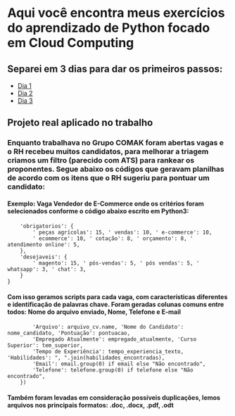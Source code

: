 # Aqui você encontra meus exercícios do aprendizado de Python focado em Cloud Computing

## Separei em 3 dias para dar os primeiros passos:

* [Dia 1](https://github.com/julioccamargo/aprendendo-python/blob/main/dia_01_gerador_de_nomes.py)
* [Dia 2](https://github.com/julioccamargo/aprendendo-python/blob/main/dia_02_analisador_de_recursos.py)
* [Dia 3](https://github.com/julioccamargo/aprendendo-python/blob/main/dia_03_inventario_aws.py)


## Projeto real aplicado no trabalho
### Enquanto trabalhava no Grupo COMAK foram abertas vagas e o RH recebeu muitos candidatos, para melhorar a triagem criamos um filtro (parecido com ATS) para rankear os proponentes. Segue abaixo os códigos que geravam planilhas de acordo com os itens que o RH sugeriu para pontuar um candidato:

#### Exemplo: Vaga Vendedor de E-Commerce onde os critérios foram selecionados conforme o código abaixo escrito em Python3:

``` CRITERIOS = {
    'obrigatorios': {
        ' peças agrícolas': 15, ' vendas': 10, ' e-commerce': 10,
        ' ecommerce': 10, ' cotação': 8, ' orçamento': 8, ' atendimento online': 5,
    },
    'desejaveis': {
        ' magento': 15, ' pós-vendas': 5, ' pós vendas': 5, ' whatsapp': 3, ' chat': 3,
    }
}
```

#### Com isso geramos scripts para cada vaga, com características diferentes e identificação de palavras chave. Foram geradas colunas comuns entre todos: Nome do arquivo enviado, Nome, Telefone e E-mail

```resultados_finais.append({
        'Arquivo': arquivo_cv.name, 'Nome do Candidato': nome_candidato, 'Pontuação': pontuacao,
        'Empregado Atualmente': empregado_atualmente, 'Curso Superior': tem_superior,
        'Tempo de Experiência': tempo_experiencia_texto, 'Habilidades': ", ".join(habilidades_encontradas),
        'Email': email.group(0) if email else "Não encontrado",
        'Telefone': telefone.group(0) if telefone else "Não encontrado",
    })
```

    
#### Também foram levadas em consideração possíveis duplicações, lemos arquivos nos principais formatos: .doc, .docx, .pdf, .odt
